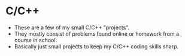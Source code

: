 # C/C++
- These are a few of my small C/C++ "projects".
- They mostly consist of problems found online or homework from a course in school.
- Basically just small projects to keep my C/C++ coding skills sharp.
